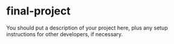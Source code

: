 # final-project

You should put a description of your project here, plus any setup instructions for other developers, if necessary.